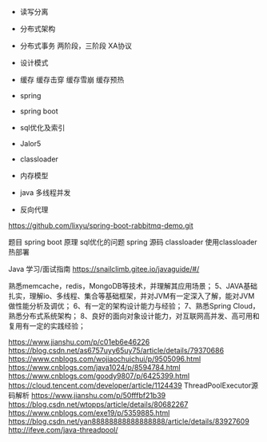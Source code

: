 * 读写分离


* 分布式架构

* 分布式事务
 两阶段，三阶段  XA协议
* 设计模式

* 缓存
缓存击穿
缓存雪崩
缓存预热


* spring


* spring boot


* sql优化及索引

* Jalor5


* classloader

* 内存模型

* java 多线程并发

* 反向代理


https://github.com/lixyu/spring-boot-rabbitmq-demo.git

题目
spring boot 原理
sql优化的问题
spring 源码
classloader 使用classloader热部署




Java 学习/面试指南
https://snailclimb.gitee.io/javaguide/#/

熟悉memcache，redis，MongoDB等技术，并理解其应用场景；
5、JAVA基础扎实，理解io、多线程、集合等基础框架，并对JVM有一定深入了解，能对JVM做性能分析及调优；
6、有一定的架构设计能力与经验；
7、熟悉Spring Cloud，熟悉分布式系统架构；
8、良好的面向对象设计能力，对互联网高并发、高可用和复用有一定的实践经验；


https://www.jianshu.com/p/c01eb6e46226
https://blog.csdn.net/as6757uyy65uy75/article/details/79370686
https://www.cnblogs.com/wojiaochuichui/p/9505096.html
https://www.cnblogs.com/java1024/p/8594784.html
https://www.cnblogs.com/goody9807/p/6425399.html
https://cloud.tencent.com/developer/article/1124439  ThreadPoolExecutor源码解析
https://www.jianshu.com/p/50fffbf21b39
https://blog.csdn.net/wtopps/article/details/80682267
https://www.cnblogs.com/exe19/p/5359885.html
https://blog.csdn.net/yan88888888888888888/article/details/83927609
http://ifeve.com/java-threadpool/